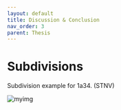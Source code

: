 ```yaml
---
layout: default
title: Discussion & Conclusion
nav_order: 3
parent: Thesis
---
```


# Subdivisions

Subdivision example for 1a34. (STNV)

![myimg](1a34_20_domains_optimal.png)
